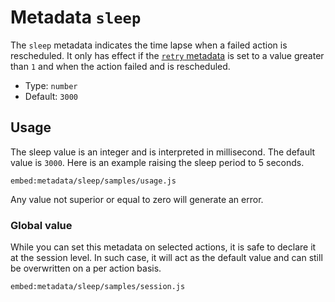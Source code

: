 
# Metadata `sleep`

The `sleep` metadata indicates the time lapse when a failed action is rescheduled. It only has effect if the [`retry` metadata](/current/metadata/retry/) is set to a value greater than `1` and when the action failed and is rescheduled.

* Type: `number`
* Default: `3000`

## Usage

The sleep value is an integer and is interpreted in millisecond. The default value is `3000`. Here is an example raising the sleep period to 5 seconds.

`embed:metadata/sleep/samples/usage.js`

Any value not superior or equal to zero will generate an error.

### Global value

While you can set this metadata on selected actions, it is safe to declare it at the session level. In such case, it will act as the default value and can still be overwritten on a per action basis.

`embed:metadata/sleep/samples/session.js`
